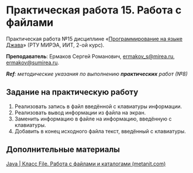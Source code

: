 # Практическая работа 15. Работа с файлами
Практическая работа №15 дисциплине «[Программирование на языке Джава](https://online-edu.mirea.ru/course/view.php?id=4053)» (РТУ МИРЭА, ИИТ, 2-ой курс).

**Преподаватель**: Ермаков Сергей Романович, ermakov_s@mirea.ru, ermakov@sumirea.ru.

***Ref**: методические указания по выполнению **практических** работ (№8)*

## Задание на практическую работу

1. Реализовать запись в файл введённой с клавиатуры информации.
2. Реализовать вывод информации из файла на экран.
3. Заменить информацию в файле на информацию, введённую с клавиатуры.
4. Добавить в конец исходного файла текст, введённый с клавиатуры.

## Дополнительные материалы

[Java | Класс File. Работа с файлами и каталогами (metanit.com)](https://metanit.com/java/tutorial/6.11.php)
